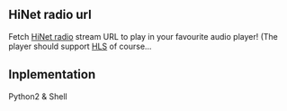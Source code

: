 ﻿## HiNet radio url
Fetch [HiNet radio](http://hichannel.hinet.net/radio/index.do) stream URL to play in your favourite audio player! (The player should support [HLS](https://developer.apple.com/streaming/) of course...

## Inplementation
Python2 & Shell
